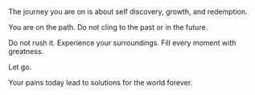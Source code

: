 The journey you are on is about self discovery, growth, and redemption.

You are on the path. Do not cling to the past or in the future.

Do not rush it. Experience your surroundings. Fill every moment with greatness. 

Let go.

Your pains today lead to solutions for the world forever. 


